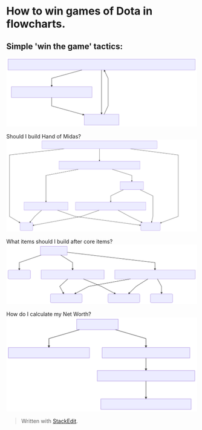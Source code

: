 # How to win games of Dota in flowcharts.

## Simple 'win the game' tactics:
![Graph 1](/images/mermaid-diagram-20180530151138.svg) 

Should I build Hand of Midas?
![Graph 2](/images/mermaid-diagram-20180530152030.svg) 

What items should I build after core items?
![Graph 3](/images/mermaid-diagram-20180621212743.svg)

How do I calculate my Net Worth?
![Graph 4](/images/mermaid-diagram-20180621213320.svg)

> Written with [StackEdit](https://stackedit.io/).
